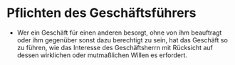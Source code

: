 # Pflichten des Geschäftsführers

- Wer ein Geschäft für einen anderen besorgt, ohne von ihm beauftragt oder ihm gegenüber sonst dazu berechtigt zu sein, hat das Geschäft so zu führen, wie das Interesse des Geschäftsherrn mit Rücksicht auf dessen wirklichen oder mutmaßlichen Willen es erfordert.

